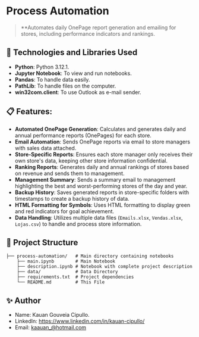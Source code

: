 # Process Automation

> **Automates daily OnePage report generation and emailing for stores, including performance indicators and rankings.

## 🚀 Technologies and Libraries Used

- **Python**: Python 3.12.1.
- **Jupyter Notebook**: To view and run notebooks.
- **Pandas**: To handle data easily.
- **PathLib**: To handle files on the computer.
- **win32com.client**: To use Outlook as e-mail sender.

## 📋 Features:
- **Automated OnePage Generation**: Calculates and generates daily and annual performance reports (OnePages) for each store.
- **Email Automation**: Sends OnePage reports via email to store managers with sales data attached.
- **Store-Specific Reports**: Ensures each store manager only receives their own store's data, keeping other store information confidential.
- **Ranking Reports**: Generates daily and annual rankings of stores based on revenue and sends them to management.
- **Management Summary**: Sends a summary email to management highlighting the best and worst-performing stores of the day and year.
- **Backup History**: Saves generated reports in store-specific folders with timestamps to create a backup history of data.
- **HTML Formatting for Symbols**: Uses HTML formatting to display green and red indicators for goal achievement.
- **Data Handling**: Utilizes multiple data files (`Emails.xlsx`, `Vendas.xlsx`, `Lojas.csv`) to handle and process store information.

## 📂 Project Structure
```plaintext
├── process-automation/   # Main directory containing notebooks
    ├── main.ipynb        # Main Notebook
    ├── description.ipynb # Notebook with complete project description
    ├── data/             # Data Directory
    ├── requirements.txt  # Project dependencies
    └── README.md         # This File
```

## ✨ Author
- Name: Kauan Gouveia Cipullo.
- LinkedIn: https://www.linkedin.com/in/kauan-cipullo/
- Email: kaauan_@hotmail.com
